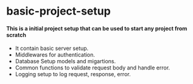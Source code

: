# basic-project-setup
#### This is a initial project setup that can be used to start any project from scratch
-   It contain basic server setup.
-   Middlewares for authentication.
-   Database Setup models and migartions.
-   Common functions to validate request body and handle error.
-   Logging setup to log request, response, error.

